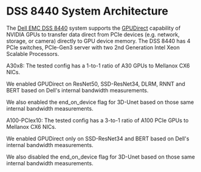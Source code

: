 # DSS 8440 System Architecture

The [Dell EMC DSS 8440](https://www.delltechnologies.com/asset/en-us/products/servers/technical-support/dss8440-server-specsheet-cascade-lake.pdf) system supports the [GPUDirect](https://developer.nvidia.com/gpudirect) capability of NVIDIA GPUs to transfer data direct from PCIe devices (e.g. network, storage, or camera) directly to GPU device memory. The DSS 8440 has 4 PCIe switches, PCIe-Gen3 server with two 2nd Generation Intel Xeon Scalable Processors. 

A30x8:
The tested config has a 1-to-1 ratio of A30 GPUs to Mellanox CX6 NICs.

We enabled GPUDirect on ResNet50, SSD-ResNet34, DLRM, RNNT and BERT based on Dell's internal bandwidth measurements. 

We also enabled the end_on_device flag for 3D-Unet based on those same internal bandwidth measurements.

A100-PCIex10:
The tested config has a 3-to-1 ratio of A100 PCIe GPUs to Mellanox CX6 NICs.

We enabled GPUDirect only on SSD-ResNet34 and BERT based on Dell's internal bandwidth measurements. 

We also disabled the end_on_device flag for 3D-Unet based on those same internal bandwidth measurements.
